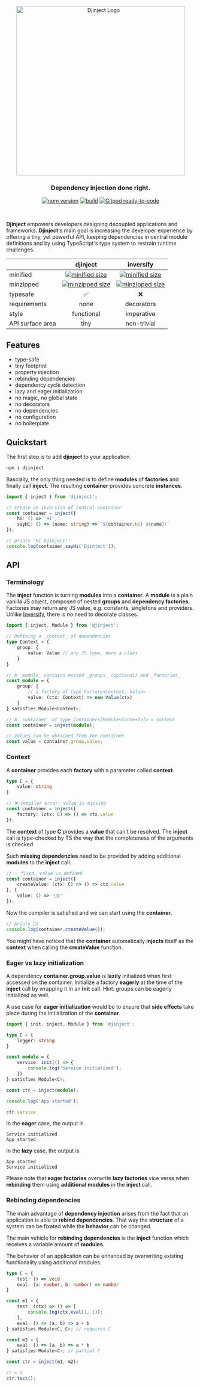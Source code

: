 <div id="djinject-logo" align="center">
  <a href="https://github.com/langium/djinject">
    <img alt="Djinject Logo" width="450" src="https://user-images.githubusercontent.com/743833/197622552-e613a4cc-bfd7-4757-b8ef-7679249e109f.png">
  </a>
  <h3>
    Dependency injection done right.
  </h3>
</div>

<div id="badges" align="center">

[![npm version](https://img.shields.io/npm/v/djinject?logo=npm&style=flat-square)](https://www.npmjs.com/package/djinject/)
[![build](https://img.shields.io/github/actions/workflow/status/langium/djinject/build.yml?branch=main&logo=github&style=flat-square)](https://github.com/langium/djinject/actions/workflows/build.yml)
[![Gitpod ready-to-code](https://img.shields.io/badge/Gitpod-ready--to--code-blue?logo=gitpod&style=flat-square)](https://gitpod.io/#https://github.com/langium/djinject)

</div>

<br>

**Djinject** empowers developers designing decoupled applications and frameworks. **Djinject**'s main goal is increasing the developer experience by offering a tiny, yet powerful API, keeping dependencies in central module definitions and by using TypeScript's type system to restrain runtime challenges.

<div id="djinject vs inversify" align="center">

|                  |   djinject  |  inversify  |
|------------------|:----------:|:-----------:|
| minified         | [![minified size](https://img.shields.io/bundlephobia/min/djinject?label=&style=flat-square)](https://bundlephobia.com/result?p=djinject@latest) | [![minified size](https://img.shields.io/bundlephobia/min/inversify?label=&style=flat-square)](https://bundlephobia.com/result?p=inversify@latest) |
| minzipped        | [![minzipped size](https://img.shields.io/bundlephobia/minzip/djinject?label=&style=flat-square)](https://bundlephobia.com/result?p=djinject@latest) | [![minzipped size](https://img.shields.io/bundlephobia/minzip/inversify?label=&style=flat-square)](https://bundlephobia.com/result?p=inversify@latest) |
| typesafe         |      ✅    |      ❌      |
| requirements     |    none    | decorators  |
| style            | functional | imperative  |
| API surface area |    tiny    | non-trivial |

</div>

## Features

* type-safe
* tiny footprint
* property injection
* rebinding dependencies
* dependency cycle detection
* lazy and eager initialization
* no magic, no global state
* no decorators
* no dependencies
* no configuration
* no boilerplate

## Quickstart

The first step is to add **djinject** to your application.

```sh
npm i djinject
```

Bascially, the only thing needed is to define **modules** of **factories** and finally call **inject**. The resulting **container** provides concrete **instances**.

```ts
import { inject } from 'djinject';

// create an inversion of control container
const container = inject({
    hi: () => 'Hi',
    sayHi: () => (name: string) => `${container.hi} ${name}!`
});

// prints 'Hi Djinject!'
console.log(container.sayHi('Djinject'));
```

## API

### Terminology

The **inject** function is turning **modules** into a **container**. A **module** is a plain vanilla JS object, composed of nested **groups** and **dependency factories**. Factories may return any JS value, e.g. constants, singletons and providers. Unlike [Inversify](https://github.com/inversify/InversifyJS), there is no need to decorate classes.

```ts
import { inject, Module } from 'djinject';

// Defining a _context_ of dependencies
type Context = {
    group: {
        value: Value // any JS type, here a class
    }
}

// A _module_ contains nested _groups_ (optional) and _factories_
const module = {
    group: {
        // a factory of type Factory<Context, Value>
        value: (ctx: Context) => new Value(ctx)
    }
} satisfies Module<Context>;

// A _container_ of type Container<[Module<Context>]> = Context
const container = inject(module);

// Values can be obtained from the container
const value = container.group.value;
```

### Context

A **container** provides each **factory** with a parameter called **context**.

```ts
type C = {
    value: string
}

// ❌ compiler error: value is missing
const container = inject({
    factory: (ctx: C) => () => ctx.value
});
```

The **context** of type **C** provides a **value** that can't be resolved. The **inject** call is type-checked by TS the way that the completeness of the arguments is checked.

Such **missing dependencies** need to be provided by adding additional **modules** to the **inject** call.

```ts
// ✅ fixed, value is defined
const container = inject({
    createValue: (ctx: C) => () => ctx.value
}, {
    value: () => '🧞‍♀️'
});
```

Now the compiler is satisfied and we can start using the **container**.

```ts
// prints 🧞‍♀️
console.log(container.createValue());
```

You might have noticed that the **container** automatically **injects** itself as the **context** when calling the **createValue** function.

### Eager vs lazy initialization

A dependency **container.group.value** is **lazily** initialized when first accessed on the container. Initialize a factory **eagerly** at the time of the **inject** call by wrapping it in an **init** call. Hint: groups can be eagerly initialized as well.

A use case for **eager initialization** would be to ensure that **side effects** take place during the initialization of the **container**.

```ts
import { init, inject, Module } from 'djinject';

type C = {
    logger: string
}

const module = {
    service: init(() => {
        console.log('Service initialized');
    })
} satisfies Module<C>;

const ctr = inject(module);

console.log('App started');

ctr.service
```

In the **eager** case, the output is

```plain
Service initialized
App started
```

In the **lazy** case, the output is

```plain
App started
Service initialized
```

Please note that **eager factories** overwrite **lazy factories** vice versa when **rebinding** them using **additional modules** in the **inject** call.

### Rebinding dependencies

The main advantage of **dependency injection** arises from the fact that an application is able to **rebind dependencies**. That way the **structure** of a system can be fixated while the **behavior** can be changed.

The main vehicle for **rebinding dependencies** is the **inject** function which receives a variable amount of **modules**.

The behavior of an application can be enhanced by overwriting existing functionality using additional modules.

```ts
type C = {
    test: () => void
    eval: (a: number, b: number) => number
}

const m1 = {
    test: (ctx) => () => {
        console.log(ctx.eval(1, 1));
    },
    eval: () => (a, b) => a + b
} satisfies Module<C, C>; // requires C

const m2 = {
    eval: () => (a, b) => a * b
} satisfies Module<C>; // partial C

const ctr = inject(m1, m2);

// = 1
ctr.test();
```

